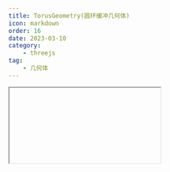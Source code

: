 ```yaml
---
title: TorusGeometry(圆环缓冲几何体)
icon: markdown
order: 16
date: 2023-03-10
category:
    - threejs
tag:
    - 几何体
---
```


<IFrame url="https://luotainxu-demo.netlify.app/#/threejs/torusGeometry"/>

## TorusGeometry

```js
const geometry = new THREE.TorusGeometry( 10, 3, 16, 100 );
const material = new THREE.MeshBasicMaterial( { color: 0xffff00 } );
const torus = new THREE.Mesh( geometry, material );
scene.add( torus );
```

## 构造器

### radius : Float

环面的半径，从环面的中心到管道横截面的中心。默认值是1

### tube : Float

管道的半径，默认值为0.4

### radialSegments : Integer

管道横截面的分段数，默认值为12

### tubularSegments : Integer

管道的分段数，默认值为48

### arc : Float

圆环的圆心角（单位是弧度），默认值为Math.PI * 2

## 属性

共有属性请参见其基类BufferGeometry

### .parameters

一个包含着构造函数中每个参数的对象。在对象实例化之后，对该属性的任何修改都不会改变这个几何体

## 方法

共有方法请参见其基类BufferGeometry
